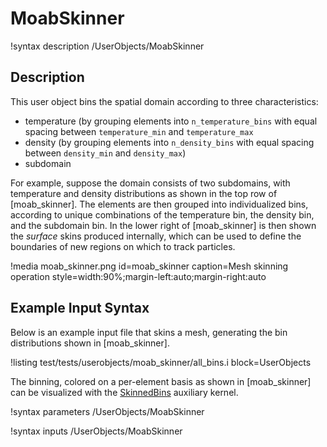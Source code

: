 # MoabSkinner

!syntax description /UserObjects/MoabSkinner

## Description

This user object bins the spatial domain according to three characteristics:

- temperature (by grouping elements into `n_temperature_bins` with equal spacing between `temperature_min` and `temperature_max`
- density (by grouping elements into `n_density_bins` with equal spacing between `density_min` and `density_max`)
- subdomain

For example, suppose the domain consists of two subdomains, with temperature and density
distributions as shown in the top row of [moab_skinner]. The elements are then grouped into
individualized bins, according to unique combinations of the temperature bin, the density
bin, and the subdomain bin. In the lower right of [moab_skinner] is then shown the *surface*
skins produced internally, which can be used to define the boundaries of new regions on
which to track particles.

!media moab_skinner.png
  id=moab_skinner
  caption=Mesh skinning operation
  style=width:90%;margin-left:auto;margin-right:auto

## Example Input Syntax

Below is an example input file that skins a mesh, generating the bin distributions
shown in [moab_skinner].

!listing test/tests/userobjects/moab_skinner/all_bins.i
  block=UserObjects

The binning, colored on a per-element basis as shown in [moab_skinner] can be visualized
with the [SkinnedBins](/auxkernels/SkinnedBins.md) auxiliary kernel.

!syntax parameters /UserObjects/MoabSkinner

!syntax inputs /UserObjects/MoabSkinner

